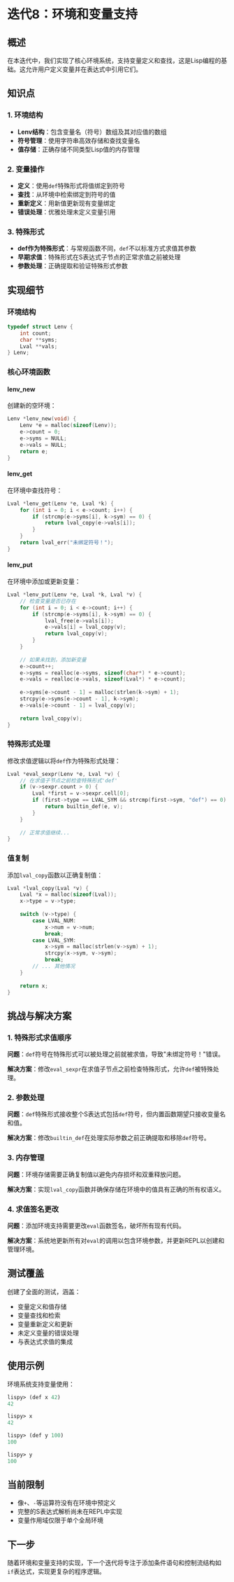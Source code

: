 # 迭代8：环境和变量支持

## 概述
在本迭代中，我们实现了核心环境系统，支持变量定义和查找，这是Lisp编程的基础。这允许用户定义变量并在表达式中引用它们。

## 知识点

### 1. 环境结构
- **Lenv结构**：包含变量名（符号）数组及其对应值的数组
- **符号管理**：使用字符串高效存储和查找变量名
- **值存储**：正确存储不同类型Lisp值的内存管理

### 2. 变量操作
- **定义**：使用`def`特殊形式将值绑定到符号
- **查找**：从环境中检索绑定到符号的值
- **重新定义**：用新值更新现有变量绑定
- **错误处理**：优雅处理未定义变量引用

### 3. 特殊形式
- **def作为特殊形式**：与常规函数不同，`def`不以标准方式求值其参数
- **早期求值**：特殊形式在S表达式子节点的正常求值之前被处理
- **参数处理**：正确提取和验证特殊形式参数

## 实现细节

### 环境结构
```c
typedef struct Lenv {
    int count;
    char **syms;
    Lval **vals;
} Lenv;
```

### 核心环境函数

#### lenv_new
创建新的空环境：
```c
Lenv *lenv_new(void) {
    Lenv *e = malloc(sizeof(Lenv));
    e->count = 0;
    e->syms = NULL;
    e->vals = NULL;
    return e;
}
```

#### lenv_get
在环境中查找符号：
```c
Lval *lenv_get(Lenv *e, Lval *k) {
    for (int i = 0; i < e->count; i++) {
        if (strcmp(e->syms[i], k->sym) == 0) {
            return lval_copy(e->vals[i]);
        }
    }
    return lval_err("未绑定符号！");
}
```

#### lenv_put
在环境中添加或更新变量：
```c
Lval *lenv_put(Lenv *e, Lval *k, Lval *v) {
    // 检查变量是否已存在
    for (int i = 0; i < e->count; i++) {
        if (strcmp(e->syms[i], k->sym) == 0) {
            lval_free(e->vals[i]);
            e->vals[i] = lval_copy(v);
            return lval_copy(v);
        }
    }
    
    // 如果未找到，添加新变量
    e->count++;
    e->syms = realloc(e->syms, sizeof(char*) * e->count);
    e->vals = realloc(e->vals, sizeof(Lval*) * e->count);
    
    e->syms[e->count - 1] = malloc(strlen(k->sym) + 1);
    strcpy(e->syms[e->count - 1], k->sym);
    e->vals[e->count - 1] = lval_copy(v);
    
    return lval_copy(v);
}
```

### 特殊形式处理
修改求值逻辑以将`def`作为特殊形式处理：
```c
Lval *eval_sexpr(Lenv *e, Lval *v) {
    // 在求值子节点之前检查特殊形式'def'
    if (v->sexpr.count > 0) {
        Lval *first = v->sexpr.cell[0];
        if (first->type == LVAL_SYM && strcmp(first->sym, "def") == 0) {
            return builtin_def(e, v);
        }
    }
    
    // 正常求值继续...
}
```

### 值复制
添加`lval_copy`函数以正确复制值：
```c
Lval *lval_copy(Lval *v) {
    Lval *x = malloc(sizeof(Lval));
    x->type = v->type;
    
    switch (v->type) {
        case LVAL_NUM:
            x->num = v->num;
            break;
        case LVAL_SYM:
            x->sym = malloc(strlen(v->sym) + 1);
            strcpy(x->sym, v->sym);
            break;
        // ... 其他情况
    }
    
    return x;
}
```

## 挑战与解决方案

### 1. 特殊形式求值顺序
**问题**：`def`符号在特殊形式可以被处理之前就被求值，导致"未绑定符号！"错误。

**解决方案**：修改`eval_sexpr`在求值子节点之前检查特殊形式，允许`def`被特殊处理。

### 2. 参数处理
**问题**：`def`特殊形式接收整个S表达式包括`def`符号，但内置函数期望只接收变量名和值。

**解决方案**：修改`builtin_def`在处理实际参数之前正确提取和移除`def`符号。

### 3. 内存管理
**问题**：环境存储需要正确复制值以避免内存损坏和双重释放问题。

**解决方案**：实现`lval_copy`函数并确保存储在环境中的值具有正确的所有权语义。

### 4. 求值签名更改
**问题**：添加环境支持需要更改`eval`函数签名，破坏所有现有代码。

**解决方案**：系统地更新所有对`eval`的调用以包含环境参数，并更新REPL以创建和管理环境。

## 测试覆盖
创建了全面的测试，涵盖：
- 变量定义和值存储
- 变量查找和检索
- 变量重新定义和更新
- 未定义变量的错误处理
- 与表达式求值的集成

## 使用示例
环境系统支持变量使用：
```lisp
lispy> (def x 42)
42

lispy> x
42

lispy> (def y 100)
100

lispy> y
100
```

## 当前限制
- 像`+`、`-`等运算符没有在环境中预定义
- 完整的S表达式解析尚未在REPL中实现
- 变量作用域仅限于单个全局环境

## 下一步
随着环境和变量支持的实现，下一个迭代将专注于添加条件语句和控制流结构如`if`表达式，实现更复杂的程序逻辑。